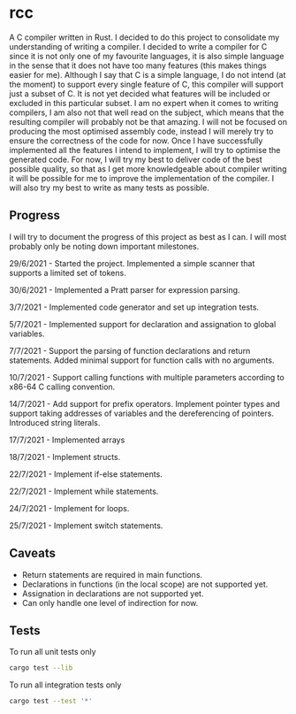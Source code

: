 # rcc
A C compiler written in Rust. I decided to do this project to consolidate my understanding of writing a compiler. I decided to write a compiler for C since it is not only one of my favourite languages, it is also simple language in the sense that it does not have too many features (this makes things easier for me). Although I say that C is a simple language, I do not intend (at the moment) to support every single feature of C, this compiler will support just a subset of C. It is not yet decided what features will be included or excluded in this particular subset. I am no expert when it comes to writing compilers, I am also not that well read on the subject, which means that the resulting compiler will probably not be that amazing. I will not be focused on producing the most optimised assembly code, instead I will merely try to ensure the correctness of the code for now. Once I have successfully implemented all the features I intend to implement, I will try to optimise the generated code. For now, I will try my best to deliver code of the best possible quality, so that as I get more knowledgeable about compiler writing it will be possible for me to improve the implementation of the compiler. I will also try my best to write as many tests as possible.

## Progress
I will try to document the progress of this project as best as I can. I will most probably only be noting down important milestones.

29/6/2021 - Started the project. Implemented a simple scanner that supports a limited set of tokens.

30/6/2021 - Implemented a Pratt parser for expression parsing.

3/7/2021 - Implemented code generator and set up integration tests.

5/7/2021 - Implemented support for declaration and assignation to global variables.

7/7/2021 - Support the parsing of function declarations and return statements. Added minimal support for function calls with no arguments.

10/7/2021 - Support calling functions with multiple parameters according to x86-64 C calling convention.

14/7/2021 - Add support for prefix operators. Implement pointer types and support taking addresses of variables and the dereferencing of pointers. Introduced string literals.

17/7/2021 - Implemented arrays

18/7/2021 - Implement structs.

22/7/2021 - Implement if-else statements.

22/7/2021 - Implement while statements.

24/7/2021 - Implement for loops.

25/7/2021 - Implement switch statements.

## Caveats
- Return statements are required in main functions.
- Declarations in functions (in the local scope) are not supported yet.
- Assignation in declarations are not supported yet.
- Can only handle one level of indirection for now.

## Tests
To run all unit tests only
``` bash
cargo test --lib
```

To run all integration tests only
``` bash
cargo test --test '*'
```